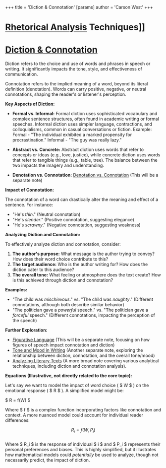 +++
 title = 'Diction & Connotation'
[params]
	author = 'Carson West'
+++
# [Rhetorical Analysis](./../rhetorical-analysis/) Techniques]]
# [Diction & Connotation](./../diction-&-connotation/)

Diction refers to the choice and use of words and phrases in speech or writing.  It significantly impacts the tone, style, and effectiveness of communication.

Connotation refers to the implied meaning of a word, beyond its literal definition (denotation).  Words can carry positive, negative, or neutral connotations, shaping the reader's or listener's perception.


**Key Aspects of Diction:**

* **Formal vs. Informal:** Formal diction uses sophisticated vocabulary and complex sentence structures, often found in academic writing or formal speeches. Informal diction uses simpler language, contractions, and colloquialisms, common in casual conversations or fiction.  Example:  Formal - "The individual exhibited a marked propensity for procrastination."  Informal - "The guy was really lazy."

* **Abstract vs. Concrete:** Abstract diction uses words that refer to concepts or ideas (e.g., love, justice), while concrete diction uses words that refer to tangible things (e.g., table, tree).  The balance between the two impacts the imagery and understanding.

* **Denotation vs. Connotation:** [Denotation vs. Connotation](./../denotation-vs.-connotation/)  (This will be a separate note)


**Impact of Connotation:**

The connotation of a word can drastically alter the meaning and effect of a sentence.  For instance:

* "He's *thin*." (Neutral connotation)
* "He's *slender*." (Positive connotation, suggesting elegance)
* "He's *scrawny*." (Negative connotation, suggesting weakness)


**Analyzing Diction and Connotation:**

To effectively analyze diction and connotation, consider:

1. **The author's purpose:** What message is the author trying to convey? How does their word choice contribute to this?
2. **The target audience:** Who is the author writing for? How does the diction cater to this audience?
3. **The overall tone:** What feeling or atmosphere does the text create? How is this achieved through diction and connotation?


**Examples:**

*  "The child was *mischievous*."  vs. "The child was *naughty*."  (Different connotations, although both describe similar behavior)
*  "The politician gave a *powerful* speech." vs. "The politician gave a *forceful* speech." (Different connotations, impacting the perception of the speech)

**Further Exploration:**

* [Figurative Language](./../figurative-language/) (This will be a separate note, focusing on how figures of speech impact connotation and diction)
* [Tone and Mood in Writing](./../tone-and-mood-in-writing/) (Another separate note, exploring the relationship between diction, connotation, and the overall tone/mood)
* [Analyzing Literary Texts](./../analyzing-literary-texts/) (A more broad note covering various analytical techniques, including diction and connotation analysis).


**Equations (Illustrative, not directly related to the core topic):**

Let's say we want to model the impact of word choice ( $ W $ ) on the emotional response ( $ R $ ).  A simplified model might be:

 $ R = f(W) $ 

Where  $ f $  is a complex function incorporating factors like connotation and context. A more nuanced model could account for individual reader differences:


 $$  R_i = f(W, P_i)  $$  
Where  $ R_i $  is the response of individual  $ i $  and  $ P_i $  represents their personal preferences and biases.  This is highly simplified, but it illustrates how mathematical models could *potentially* be used to analyze, though not necessarily predict, the impact of diction.
